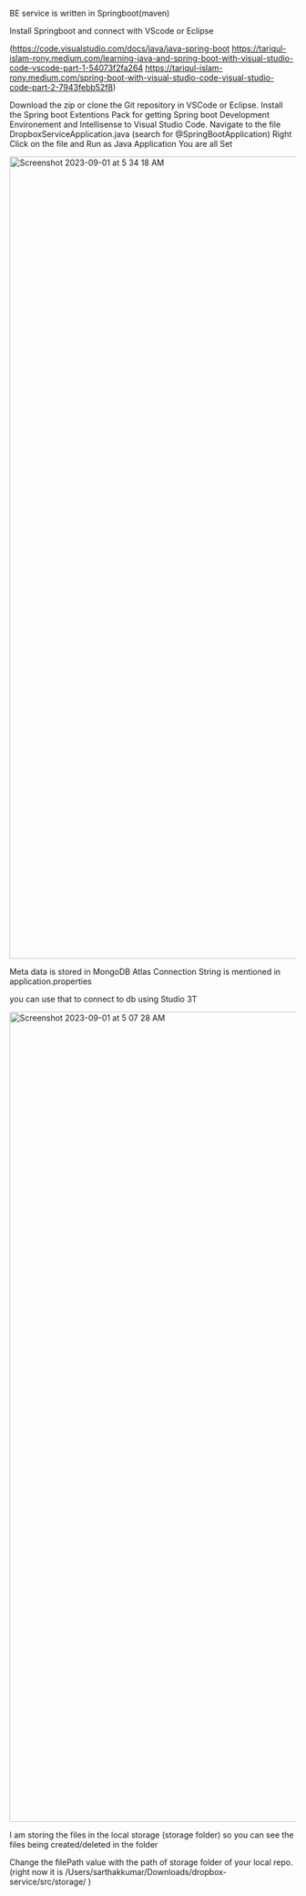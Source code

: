 BE service is written in Springboot(maven)

Install Springboot and connect with VScode or Eclipse

(https://code.visualstudio.com/docs/java/java-spring-boot
https://tariqul-islam-rony.medium.com/learning-java-and-spring-boot-with-visual-studio-code-vscode-part-1-54073f2fa264
https://tariqul-islam-rony.medium.com/spring-boot-with-visual-studio-code-visual-studio-code-part-2-7943febb52f8)

Download the zip or clone the Git repository in VSCode or Eclipse.
Install the Spring boot Extentions Pack for getting Spring boot Development Environement and Intellisense to Visual Studio Code.
Navigate to the file DropboxServiceApplication.java (search for @SpringBootApplication)
Right Click on the file and Run as Java Application
You are all Set

<img width="1406" alt="Screenshot 2023-09-01 at 5 34 18 AM" src="https://github.com/sarthak-kumar-shailendra/dropbox-service/assets/69191344/4e7cb90a-c441-4c47-896c-6536bb330043">

Meta data is stored in MongoDB Atlas
Connection String is mentioned in application.properties

you can use that to connect to db using Studio 3T

<img width="1420" alt="Screenshot 2023-09-01 at 5 07 28 AM" src="https://github.com/sarthak-kumar-shailendra/dropbox-service/assets/69191344/d3a8b257-11a5-430b-94b2-d98982abf862">

I am storing the files in the local storage (storage folder)
so you can see the files being created/deleted in the folder

Change the filePath value with the path of storage folder of your local repo. 
(right now it is /Users/sarthakkumar/Downloads/dropbox-service/src/storage/ )
